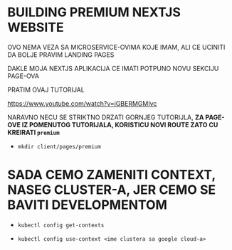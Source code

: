 # BUILDING PREMIUM NEXTJS WEBSITE

OVO NEMA VEZA SA MICROSERVICE-OVIMA KOJE IMAM, ALI CE UCINITI DA BOLJE PRAVIM LANDING PAGES

DAKLE MOJA NEXTJS APLIKACIJA CE IMATI POTPUNO NOVU SEKCIJU PAGE-OVA

PRATIM OVAJ TUTORIJAL

<https://www.youtube.com/watch?v=iGBERMGMIvc>

NARAVNO NECU SE STRIKTNO DRZATI GORNJEG TUTORIJLA, **ZA PAGE-OVE IZ POMENUTOG TUTORIJALA, KORISTICU NOVI ROUTE ZATO CU KREIRATI `premium`**

- `mkdir client/pages/premium`

# SADA CEMO ZAMENITI CONTEXT, NASEG CLUSTER-A, JER CEMO SE BAVITI DEVELOPMENTOM

- `kubectl config get-contexts`

- `kubectl config use-context <ime clustera sa google cloud-a>`

